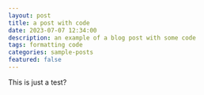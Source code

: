 ```yaml
---
layout: post
title: a post with code
date: 2023-07-07 12:34:00
description: an example of a blog post with some code
tags: formatting code
categories: sample-posts
featured: false
---
```

This is just a test?
